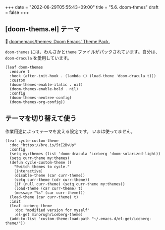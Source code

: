 +++
date = "2022-08-29T05:55:43+09:00"
title = "5.6. doom-thmes"
draft = false
+++
## [doom-thems.el] テーマ
🔗 [doomemacs/themes: Doom Emacs' Theme Pack.](https://github.com/doomemacs/themes) 

`doom-themes` には、わんさかと`theme` ファイルがパックされています。自分は、`doom-dracula` を愛用しています。

```emacs-lisp
(leaf doom-themes
  :ensure t
  :hook (after-init-hook . (lambda () (load-theme 'doom-dracula t)))
  :custom
  (doom-themes-enable-italic . nil)
  (doom-themes-enable-bold . nil)
  :config
  (doom-themes-neotree-config)
  (doom-themes-org-config))
```

## テーマを切り替えて使う
作業用途によってテーマを変える設定です。
いまは使ってません。

```elisp
(leaf cycle-custom-theme
  :doc "https://bre.is/5tE2BvUp"
  :config
  (setq my:themes (list 'doom-dracula 'iceberg 'doom-solarized-light))
  (setq curr-theme my:themes)
  (defun cycle-custom-theme ()
    "Switch themes to cycle."
 	(interactive)
 	(disable-theme (car curr-theme))
    (setq curr-theme (cdr curr-theme))
    (if (null curr-theme) (setq curr-theme my:themes))
 	(load-theme (car curr-theme) t)
 	(message "%s" (car curr-theme)))
  (load-theme (car curr-theme) t)
  :init
  (leaf iceberg-theme
 	:doc "modified version for myself"
 	:el-get minorugh/iceberg-theme)
  (add-to-list 'custom-theme-load-path "~/.emacs.d/el-get/iceberg-theme/"))
```
